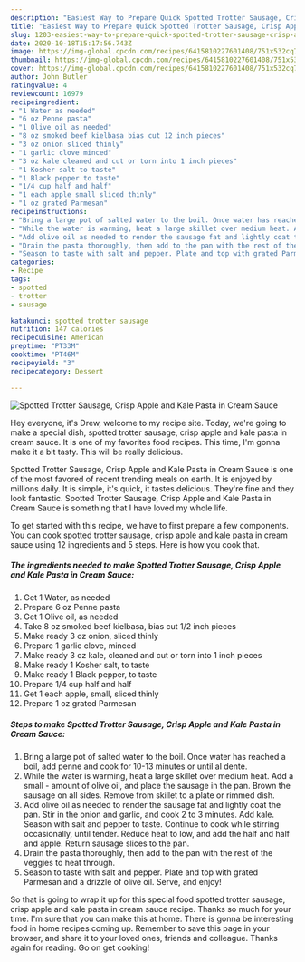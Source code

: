 ```yaml
---
description: "Easiest Way to Prepare Quick Spotted Trotter Sausage, Crisp Apple and Kale Pasta in Cream Sauce"
title: "Easiest Way to Prepare Quick Spotted Trotter Sausage, Crisp Apple and Kale Pasta in Cream Sauce"
slug: 1203-easiest-way-to-prepare-quick-spotted-trotter-sausage-crisp-apple-and-kale-pasta-in-cream-sauce
date: 2020-10-18T15:17:56.743Z
image: https://img-global.cpcdn.com/recipes/6415810227601408/751x532cq70/spotted-trotter-sausage-crisp-apple-and-kale-pasta-in-cream-sauce-recipe-main-photo.jpg
thumbnail: https://img-global.cpcdn.com/recipes/6415810227601408/751x532cq70/spotted-trotter-sausage-crisp-apple-and-kale-pasta-in-cream-sauce-recipe-main-photo.jpg
cover: https://img-global.cpcdn.com/recipes/6415810227601408/751x532cq70/spotted-trotter-sausage-crisp-apple-and-kale-pasta-in-cream-sauce-recipe-main-photo.jpg
author: John Butler
ratingvalue: 4
reviewcount: 16979
recipeingredient:
- "1 Water as needed"
- "6 oz Penne pasta"
- "1 Olive oil as needed"
- "8 oz smoked beef kielbasa bias cut 12 inch pieces"
- "3 oz onion sliced thinly"
- "1 garlic clove minced"
- "3 oz kale cleaned and cut or torn into 1 inch pieces"
- "1 Kosher salt to taste"
- "1 Black pepper to taste"
- "1/4 cup half and half"
- "1 each apple small sliced thinly"
- "1 oz grated Parmesan"
recipeinstructions:
- "Bring a large pot of salted water to the boil. Once water has reached a boil, add penne and cook for 10-13 minutes or until al dente."
- "While the water is warming, heat a large skillet over medium heat. Add a small amount of olive oil, and place the sausage in the pan. Brown the sausage on all sides. Remove from skillet to a plate or rimmed dish."
- "Add olive oil as needed to render the sausage fat and lightly coat the pan. Stir in the onion and garlic, and cook 2 to 3 minutes. Add kale. Season with salt and pepper to taste. Continue to cook while stirring occasionally, until tender. Reduce heat to low, and add the half and half and apple. Return sausage slices to the pan."
- "Drain the pasta thoroughly, then add to the pan with the rest of the veggies to heat through."
- "Season to taste with salt and pepper. Plate and top with grated Parmesan and a drizzle of olive oil. Serve, and enjoy!"
categories:
- Recipe
tags:
- spotted
- trotter
- sausage

katakunci: spotted trotter sausage 
nutrition: 147 calories
recipecuisine: American
preptime: "PT33M"
cooktime: "PT46M"
recipeyield: "3"
recipecategory: Dessert

---
```



![Spotted Trotter Sausage, Crisp Apple and Kale Pasta in Cream Sauce](https://img-global.cpcdn.com/recipes/6415810227601408/751x532cq70/spotted-trotter-sausage-crisp-apple-and-kale-pasta-in-cream-sauce-recipe-main-photo.jpg)

Hey everyone, it's Drew, welcome to my recipe site. Today, we're going to make a special dish, spotted trotter sausage, crisp apple and kale pasta in cream sauce. It is one of my favorites food recipes. This time, I'm gonna make it a bit tasty. This will be really delicious.

Spotted Trotter Sausage, Crisp Apple and Kale Pasta in Cream Sauce is one of the most favored of recent trending meals on earth. It is enjoyed by millions daily. It is simple, it's quick, it tastes delicious. They're fine and they look fantastic. Spotted Trotter Sausage, Crisp Apple and Kale Pasta in Cream Sauce is something that I have loved my whole life.




To get started with this recipe, we have to first prepare a few components. You can cook spotted trotter sausage, crisp apple and kale pasta in cream sauce using 12 ingredients and 5 steps. Here is how you cook that.

<!--inarticleads1-->

##### The ingredients needed to make Spotted Trotter Sausage, Crisp Apple and Kale Pasta in Cream Sauce:

1. Get 1 Water, as needed
1. Prepare 6 oz Penne pasta
1. Get 1 Olive oil, as needed
1. Take 8 oz smoked beef kielbasa, bias cut 1/2 inch pieces
1. Make ready 3 oz onion, sliced thinly
1. Prepare 1 garlic clove, minced
1. Make ready 3 oz kale, cleaned and cut or torn into 1 inch pieces
1. Make ready 1 Kosher salt, to taste
1. Make ready 1 Black pepper, to taste
1. Prepare 1/4 cup half and half
1. Get 1 each apple, small, sliced thinly
1. Prepare 1 oz grated Parmesan




<!--inarticleads2-->

##### Steps to make Spotted Trotter Sausage, Crisp Apple and Kale Pasta in Cream Sauce:

1. Bring a large pot of salted water to the boil. Once water has reached a boil, add penne and cook for 10-13 minutes or until al dente.
1. While the water is warming, heat a large skillet over medium heat. Add a small - amount of olive oil, and place the sausage in the pan. Brown the sausage on all sides. Remove from skillet to a plate or rimmed dish.
1. Add olive oil as needed to render the sausage fat and lightly coat the pan. Stir in the onion and garlic, and cook 2 to 3 minutes. Add kale. Season with salt and pepper to taste. Continue to cook while stirring occasionally, until tender. Reduce heat to low, and add the half and half and apple. Return sausage slices to the pan.
1. Drain the pasta thoroughly, then add to the pan with the rest of the veggies to heat through.
1. Season to taste with salt and pepper. Plate and top with grated Parmesan and a drizzle of olive oil. Serve, and enjoy!




So that is going to wrap it up for this special food spotted trotter sausage, crisp apple and kale pasta in cream sauce recipe. Thanks so much for your time. I'm sure that you can make this at home. There is gonna be interesting food in home recipes coming up. Remember to save this page in your browser, and share it to your loved ones, friends and colleague. Thanks again for reading. Go on get cooking!
